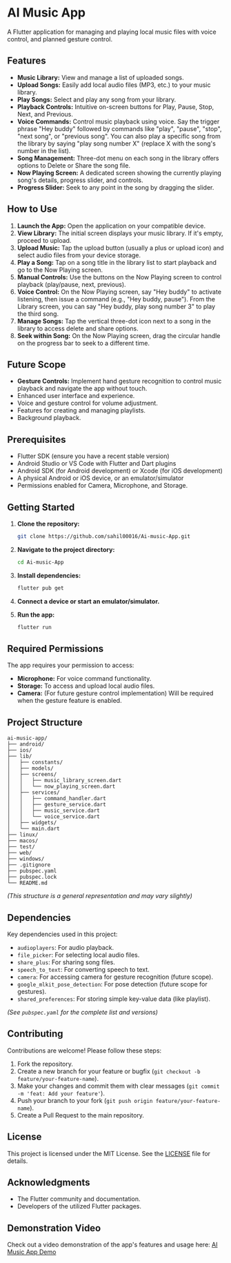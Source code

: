 # AI Music App

A Flutter application for managing and playing local music files with voice control, and planned gesture control.

## Features

- **Music Library:** View and manage a list of uploaded songs.
- **Upload Songs:** Easily add local audio files (MP3, etc.) to your music library.
- **Play Songs:** Select and play any song from your library.
- **Playback Controls:** Intuitive on-screen buttons for Play, Pause, Stop, Next, and Previous.
- **Voice Commands:** Control music playback using voice. Say the trigger phrase "Hey buddy" followed by commands like "play", "pause", "stop", "next song", or "previous song". You can also play a specific song from the library by saying "play song number X" (replace X with the song's number in the list).
- **Song Management:** Three-dot menu on each song in the library offers options to Delete or Share the song file.
- **Now Playing Screen:** A dedicated screen showing the currently playing song's details, progress slider, and controls.
- **Progress Slider:** Seek to any point in the song by dragging the slider.

## How to Use

1.  **Launch the App:** Open the application on your compatible device.
2.  **View Library:** The initial screen displays your music library. If it's empty, proceed to upload.
3.  **Upload Music:** Tap the upload button (usually a plus or upload icon) and select audio files from your device storage.
4.  **Play a Song:** Tap on a song title in the library list to start playback and go to the Now Playing screen.
5.  **Manual Controls:** Use the buttons on the Now Playing screen to control playback (play/pause, next, previous).
6.  **Voice Control:** On the Now Playing screen, say "Hey buddy" to activate listening, then issue a command (e.g., "Hey buddy, pause"). From the Library screen, you can say "Hey buddy, play song number 3" to play the third song.
7.  **Manage Songs:** Tap the vertical three-dot icon next to a song in the library to access delete and share options.
8.  **Seek within Song:** On the Now Playing screen, drag the circular handle on the progress bar to seek to a different time.

## Future Scope

- **Gesture Controls:** Implement hand gesture recognition to control music playback and navigate the app without touch.
- Enhanced user interface and experience.
- Voice and gesture control for volume adjustment.
- Features for creating and managing playlists.
- Background playback.

## Prerequisites

- Flutter SDK (ensure you have a recent stable version)
- Android Studio or VS Code with Flutter and Dart plugins
- Android SDK (for Android development) or Xcode (for iOS development)
- A physical Android or iOS device, or an emulator/simulator
- Permissions enabled for Camera, Microphone, and Storage.

## Getting Started

1.  **Clone the repository:**

    ```bash
    git clone https://github.com/sahil00016/Ai-music-App.git
    ```

2.  **Navigate to the project directory:**

    ```bash
    cd Ai-music-App
    ```

3.  **Install dependencies:**

    ```bash
    flutter pub get
    ```

4.  **Connect a device or start an emulator/simulator.**

5.  **Run the app:**

    ```bash
    flutter run
    ```

## Required Permissions

The app requires your permission to access:

- **Microphone:** For voice command functionality.
- **Storage:** To access and upload local audio files.
- **Camera:** (For future gesture control implementation) Will be required when the gesture feature is enabled.

## Project Structure

```
ai-music-app/
├── android/
├── ios/
├── lib/
│   ├── constants/
│   ├── models/
│   ├── screens/
│   │   ├── music_library_screen.dart
│   │   └── now_playing_screen.dart
│   ├── services/
│   │   ├── command_handler.dart
│   │   ├── gesture_service.dart
│   │   ├── music_service.dart
│   │   └── voice_service.dart
│   ├── widgets/
│   └── main.dart
├── linux/
├── macos/
├── test/
├── web/
├── windows/
├── .gitignore
├── pubspec.yaml
├── pubspec.lock
└── README.md
```
*(This structure is a general representation and may vary slightly)*

## Dependencies

Key dependencies used in this project:

- `audioplayers`: For audio playback.
- `file_picker`: For selecting local audio files.
- `share_plus`: For sharing song files.
- `speech_to_text`: For converting speech to text.
- `camera`: For accessing camera for gesture recognition (future scope).
- `google_mlkit_pose_detection`: For pose detection (future scope for gestures).
- `shared_preferences`: For storing simple key-value data (like playlist). 

*(See `pubspec.yaml` for the complete list and versions)*

## Contributing

Contributions are welcome! Please follow these steps:

1.  Fork the repository.
2.  Create a new branch for your feature or bugfix (`git checkout -b feature/your-feature-name`).
3.  Make your changes and commit them with clear messages (`git commit -m 'feat: Add your feature'`).
4.  Push your branch to your fork (`git push origin feature/your-feature-name`).
5.  Create a Pull Request to the main repository.

## License

This project is licensed under the MIT License. See the [LICENSE](LICENSE) file for details.

## Acknowledgments

- The Flutter community and documentation.
- Developers of the utilized Flutter packages.

## Demonstration Video

Check out a video demonstration of the app's features and usage here: [AI Music App Demo](https://drive.google.com/file/d/1IZZOH6nYQtSKHqvwvhPrKlG-VtXExuaR/view?usp=drivesdk)


